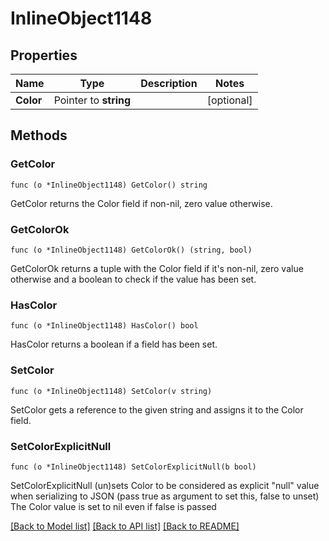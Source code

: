 # InlineObject1148

## Properties

Name | Type | Description | Notes
------------ | ------------- | ------------- | -------------
**Color** | Pointer to **string** |  | [optional] 

## Methods

### GetColor

`func (o *InlineObject1148) GetColor() string`

GetColor returns the Color field if non-nil, zero value otherwise.

### GetColorOk

`func (o *InlineObject1148) GetColorOk() (string, bool)`

GetColorOk returns a tuple with the Color field if it's non-nil, zero value otherwise
and a boolean to check if the value has been set.

### HasColor

`func (o *InlineObject1148) HasColor() bool`

HasColor returns a boolean if a field has been set.

### SetColor

`func (o *InlineObject1148) SetColor(v string)`

SetColor gets a reference to the given string and assigns it to the Color field.

### SetColorExplicitNull

`func (o *InlineObject1148) SetColorExplicitNull(b bool)`

SetColorExplicitNull (un)sets Color to be considered as explicit "null" value
when serializing to JSON (pass true as argument to set this, false to unset)
The Color value is set to nil even if false is passed

[[Back to Model list]](../README.md#documentation-for-models) [[Back to API list]](../README.md#documentation-for-api-endpoints) [[Back to README]](../README.md)


